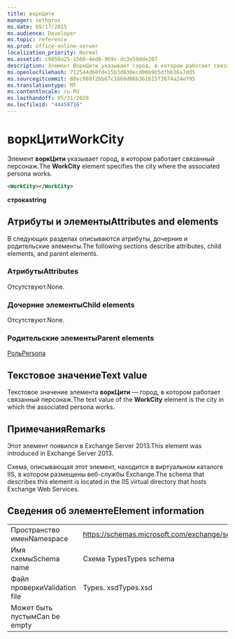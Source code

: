 ```yaml
---
title: воркЦити
manager: sethgros
ms.date: 09/17/2015
ms.audience: Developer
ms.topic: reference
ms.prod: office-online-server
localization_priority: Normal
ms.assetid: c9850a25-1560-4ed8-969c-dc3e59dde207
description: Элемент ВоркЦити указывает город, в котором работает связанный персонаж.
ms.openlocfilehash: 712544d60fde15b3d630ecd00b9b5dfbb16a7dd5
ms.sourcegitcommit: 88ec988f2bb67c1866d06b361615f3674a24e795
ms.translationtype: MT
ms.contentlocale: ru-RU
ms.lasthandoff: 05/31/2020
ms.locfileid: "44459716"
---
```

# <a name="workcity"></a><span data-ttu-id="569f4-103">воркЦити</span><span class="sxs-lookup"><span data-stu-id="569f4-103">WorkCity</span></span>

<span data-ttu-id="569f4-104">Элемент **воркЦити** указывает город, в котором работает связанный персонаж.</span><span class="sxs-lookup"><span data-stu-id="569f4-104">The **WorkCity** element specifies the city where the associated persona works.</span></span> 
  
```XML
<WorkCity></WorkCity>
```

 <span data-ttu-id="569f4-105">**строка**</span><span class="sxs-lookup"><span data-stu-id="569f4-105">**string**</span></span>
## <a name="attributes-and-elements"></a><span data-ttu-id="569f4-106">Атрибуты и элементы</span><span class="sxs-lookup"><span data-stu-id="569f4-106">Attributes and elements</span></span>

<span data-ttu-id="569f4-107">В следующих разделах описываются атрибуты, дочерние и родительские элементы.</span><span class="sxs-lookup"><span data-stu-id="569f4-107">The following sections describe attributes, child elements, and parent elements.</span></span>
  
### <a name="attributes"></a><span data-ttu-id="569f4-108">Атрибуты</span><span class="sxs-lookup"><span data-stu-id="569f4-108">Attributes</span></span>

<span data-ttu-id="569f4-109">Отсутствуют.</span><span class="sxs-lookup"><span data-stu-id="569f4-109">None.</span></span>
  
### <a name="child-elements"></a><span data-ttu-id="569f4-110">Дочерние элементы</span><span class="sxs-lookup"><span data-stu-id="569f4-110">Child elements</span></span>

<span data-ttu-id="569f4-111">Отсутствуют.</span><span class="sxs-lookup"><span data-stu-id="569f4-111">None.</span></span>
  
### <a name="parent-elements"></a><span data-ttu-id="569f4-112">Родительские элементы</span><span class="sxs-lookup"><span data-stu-id="569f4-112">Parent elements</span></span>

[<span data-ttu-id="569f4-113">Роль</span><span class="sxs-lookup"><span data-stu-id="569f4-113">Persona</span></span>](persona.md)
  
## <a name="text-value"></a><span data-ttu-id="569f4-114">Текстовое значение</span><span class="sxs-lookup"><span data-stu-id="569f4-114">Text value</span></span>

<span data-ttu-id="569f4-115">Текстовое значение элемента **воркЦити** — город, в котором работает связанный персонаж.</span><span class="sxs-lookup"><span data-stu-id="569f4-115">The text value of the **WorkCity** element is the city in which the associated persona works.</span></span> 
  
## <a name="remarks"></a><span data-ttu-id="569f4-116">Примечания</span><span class="sxs-lookup"><span data-stu-id="569f4-116">Remarks</span></span>

<span data-ttu-id="569f4-117">Этот элемент появился в Exchange Server 2013.</span><span class="sxs-lookup"><span data-stu-id="569f4-117">This element was introduced in Exchange Server 2013.</span></span>
  
<span data-ttu-id="569f4-118">Схема, описывающая этот элемент, находится в виртуальном каталоге IIS, в котором размещены веб-службы Exchange.</span><span class="sxs-lookup"><span data-stu-id="569f4-118">The schema that describes this element is located in the IIS virtual directory that hosts Exchange Web Services.</span></span>
  
## <a name="element-information"></a><span data-ttu-id="569f4-119">Сведения об элементе</span><span class="sxs-lookup"><span data-stu-id="569f4-119">Element information</span></span>

|||
|:-----|:-----|
|<span data-ttu-id="569f4-120">Пространство имен</span><span class="sxs-lookup"><span data-stu-id="569f4-120">Namespace</span></span>  <br/> |https://schemas.microsoft.com/exchange/services/2006/types  <br/> |
|<span data-ttu-id="569f4-121">Имя схемы</span><span class="sxs-lookup"><span data-stu-id="569f4-121">Schema name</span></span>  <br/> |<span data-ttu-id="569f4-122">Схема Types</span><span class="sxs-lookup"><span data-stu-id="569f4-122">Types schema</span></span>  <br/> |
|<span data-ttu-id="569f4-123">Файл проверки</span><span class="sxs-lookup"><span data-stu-id="569f4-123">Validation file</span></span>  <br/> |<span data-ttu-id="569f4-124">Types. xsd</span><span class="sxs-lookup"><span data-stu-id="569f4-124">Types.xsd</span></span>  <br/> |
|<span data-ttu-id="569f4-125">Может быть пустым</span><span class="sxs-lookup"><span data-stu-id="569f4-125">Can be empty</span></span>  <br/> ||
   

